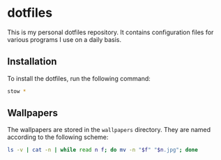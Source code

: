 # dotfiles

This is my personal dotfiles repository. It contains configuration files for
various programs I use on a daily basis.

## Installation

To install the dotfiles, run the following command:

```bash
stow *
```

## Wallpapers

The wallpapers are stored in the `wallpapers` directory. They are named
according to the following scheme:

```bash
ls -v | cat -n | while read n f; do mv -n "$f" "$n.jpg"; done

```
